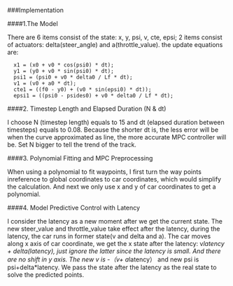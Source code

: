 
###Implementation

####1.The Model

There are 6 items consist of the state: x, y, psi, v, cte, epsi;
2 items consist of actuators: delta(steer_angle) and a(throttle_value).
the update equations are:

      x1 = (x0 + v0 * cos(psi0) * dt);
      y1 = (y0 + v0 * sin(psi0) * dt);
      psi1 = (psi0 + v0 * delta0 / Lf * dt);
      v1 = (v0 + a0 * dt);
      cte1 = ((f0 - y0) + (v0 * sin(epsi0) * dt));
      epsi1 = ((psi0 - psides0) + v0 * delta0 / Lf * dt);  

####2. Timestep Length and Elapsed Duration (N & dt)

I choose N (timestep length) equals to 15 and dt (elapsed duration between timesteps) equals to 0.08. Because the shorter dt is, the less error will be when the curve approximated as line, the more accurate MPC controller will be. Set N bigger to tell the trend of the track.


####3. Polynomial Fitting and MPC Preprocessing

When using a polynomial to fit waypoints, I first turn the way points inreference to global coordinates to car coordinates, which would simplify the calculation. And next we only use x and y of car coordinates to get a polynomial.

####4. Model Predictive Control with Latency

I consider the latency as a new moment after we get the current state. The new steer_value and throttle_value take effect after the latency, during the latency, the car runs in former state(v and delta and a).
The car moves along x axis of car coordinate, we get the x state after the latency: v*latency + delta(latency), just ignore the latter since the latency is small.
And there are no shift in y axis.
The new v is -（v+ a*latency） and new psi is psi+delta*latency.
We pass the state after the latency as the real state to solve the predicted points.


